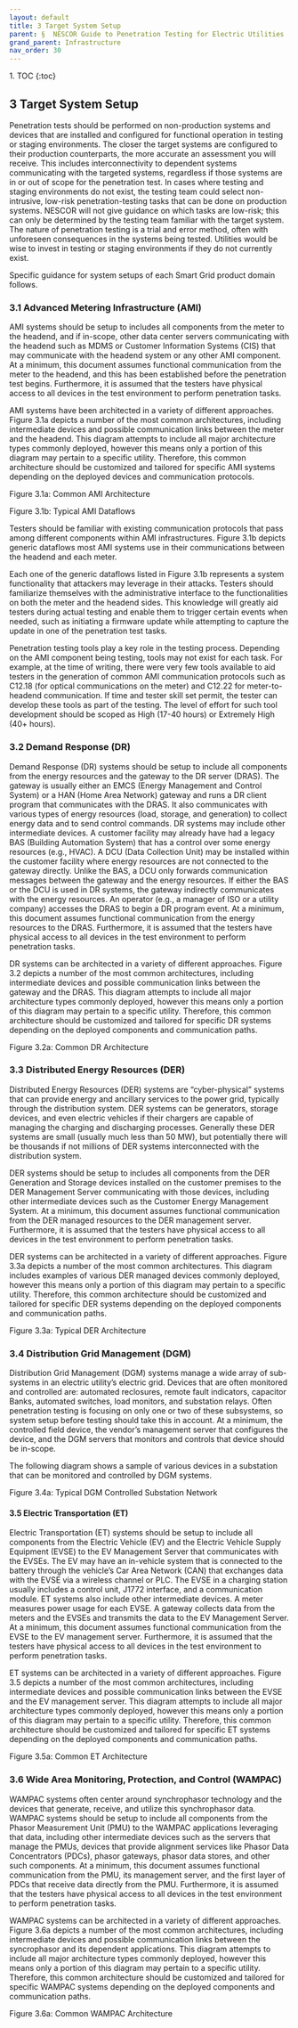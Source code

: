 ```yaml
---
layout: default
title: 3 Target System Setup  
parent: §  NESCOR Guide to Penetration Testing for Electric Utilities 
grand_parent: Infrastructure 
nav_order: 30 
---
```

<style>
.dont-break-out {
  /* These are technically the same, but use both */
  overflow-wrap: break-word;
  word-wrap: break-word;

  -ms-word-break: break-all;
  /* This is the dangerous one in WebKit, as it breaks things wherever */
  word-break: break-all;
  /* Instead use this non-standard one: */
  word-break: break-word;
}
</style>

<div class="dont-break-out" markdown="1">
1. TOC
{:toc}

## 3 Target System Setup
Penetration tests should be performed on non-production systems and devices that are installed and configured for functional operation in testing or staging environments. The closer the target systems are configured to their production counterparts, the more accurate an assessment you will receive. This includes interconnectivity to dependent systems communicating with the targeted systems, regardless if those systems are in or out of scope for the penetration test. In cases where testing and staging environments do not exist, the testing team could select non-intrusive, low-risk penetration-testing tasks that can be done on production systems. NESCOR will not give guidance on which tasks are low-risk; this can only be determined by the testing team familiar with the target system. The nature of penetration testing is a trial and error method, often with unforeseen consequences in the systems being tested. Utilities would be wise to invest in testing or staging environments if they do not currently exist. 

Specific guidance for system setups of each Smart Grid product domain follows.

### 3.1 Advanced Metering Infrastructure (AMI)
AMI systems should be setup to includes all components from the meter to the headend, and if in-scope, other data center servers communicating with the headend such as MDMS or Customer Information Systems (CIS) that may communicate with the headend system or any other AMI component. At a minimum, this document assumes functional communication from the meter to the headend, and this has been established before the penetration test begins. Furthermore, it is assumed that the testers have physical access to all devices in the test environment to perform penetration tasks. 

AMI systems have been architected in a variety of different approaches. Figure 3.1a depicts a number of the most common architectures, including intermediate devices and possible communication links between the meter and the headend. This diagram attempts to include all major architecture types commonly deployed, however this means only a portion of this diagram may pertain to a specific utility. Therefore, this common architecture should be customized and tailored for specific AMI systems depending on the deployed devices and communication protocols.

Figure 3.1a: Common AMI Architecture

Figure 3.1b: Typical AMI Dataflows

Testers should be familiar with existing communication protocols that pass among different components within AMI infrastructures. Figure 3.1b depicts generic dataflows most AMI systems use in their communications between the headend and each meter.

Each one of the generic dataflows listed in Figure 3.1b represents a system functionality that attackers may leverage in their attacks. Testers should familiarize themselves with the administrative interface to the functionalities on both the meter and the headend sides. This knowledge will greatly aid testers during actual testing and enable them to trigger certain events when needed, such as initiating a firmware update while attempting to capture the update in one of the penetration test tasks. 

Penetration testing tools play a key role in the testing process. Depending on the AMI component being testing, tools may not exist for each task. For example, at the time of writing, there were very few tools available to aid testers in the generation of common AMI communication protocols such as C12.18 (for optical communications on the meter) and C12.22 for meter-to-headend communication. If time and tester skill set permit, the tester can develop these tools as part of the testing. The level of effort for such tool development should be scoped as High (17-40 hours) or Extremely High (40+ hours).

### 3.2 Demand Response (DR)
Demand Response (DR) systems should be setup to include all components from the energy resources and the gateway to the DR server (DRAS). The gateway is usually either an EMCS (Energy Management and Control System) or a HAN (Home Area Network) gateway and runs a DR client program that communicates with the DRAS. It also communicates with various types of energy resources (load, storage, and generation) to collect energy data and to send control commands. DR systems may include other intermediate devices. A customer facility may already have had a legacy BAS (Building Automation System) that has a control over some energy resources (e.g., HVAC). A DCU (Data Collection Unit) may be installed within the customer facility where energy resources are not connected to the gateway directly. Unlike the BAS, a DCU only forwards communication messages between the gateway and the energy resources. If either the BAS or the DCU is used in DR systems, the gateway indirectly communicates with the energy resources. An operator (e.g., a manager of ISO or a utility company) accesses the DRAS to begin a DR program event. At a minimum, this document assumes functional communication from the energy resources to the DRAS. Furthermore, it is assumed that the testers have physical access to all devices in the test environment to perform penetration tasks. 

DR systems can be architected in a variety of different approaches. Figure 3.2 depicts a number of the most common architectures, including intermediate devices and possible communication links between the gateway and the DRAS. This diagram attempts to include all major architecture types commonly deployed, however this means only a portion of this diagram may pertain to a specific utility. Therefore, this common architecture should be customized and tailored for specific DR systems depending on the deployed components and communication paths.

Figure 3.2a: Common DR Architecture

### 3.3 Distributed Energy Resources (DER)
Distributed Energy Resources (DER) systems are “cyber-physical” systems that can provide energy and ancillary services to the power grid, typically through the distribution system. DER systems can be generators, storage devices, and even electric vehicles if their chargers are capable of managing the charging and discharging processes. Generally these DER systems are small (usually much less than 50 MW), but potentially there will be thousands if not millions of DER systems interconnected with the distribution system. 

DER systems should be setup to includes all components from the DER Generation and Storage devices installed on the customer premises to the DER Management Server communicating with those devices, including other intermediate devices such as the Customer Energy Management System. At a minimum, this document assumes functional communication from the DER managed resources to the DER management server. Furthermore, it is assumed that the testers have physical access to all devices in the test environment to perform penetration tasks. 

DER systems can be architected in a variety of different approaches. Figure 3.3a depicts a number of the most common architectures. This diagram includes examples of various DER managed devices commonly deployed, however this means only a portion of this diagram may pertain to a specific utility. Therefore, this common architecture should be customized and tailored for specific DER systems depending on the deployed components and communication paths.

Figure 3.3a: Typical DER Architecture

### 3.4 Distribution Grid Management (DGM)
Distribution Grid Management (DGM) systems manage a wide array of sub-systems in an electric utility’s electric grid. Devices that are often monitored and controlled are: automated reclosures, remote fault indicators, capacitor Banks, automated switches, load monitors, and substation relays. Often penetration testing is focusing on only one or two of these subsystems, so system setup before testing should take this in account. At a minimum, the controlled field device, the vendor’s management server that configures the device, and the DGM servers that monitors and controls that device should be in-scope. 

The following diagram shows a sample of various devices in a substation that can be monitored and controlled by DGM systems.

Figure 3.4a: Typical DGM Controlled Substation Network

#### 3.5 Electric Transportation (ET)
Electric Transportation (ET) systems should be setup to include all components from the Electric Vehicle (EV) and the Electric Vehicle Supply Equipment (EVSE) to the EV Management Server that communicates with the EVSEs. The EV may have an in-vehicle system that is connected to the battery through the vehicle’s Car Area Network (CAN) that exchanges data with the EVSE via a wireless channel or PLC. The EVSE in a charging station usually includes a control unit, J1772 interface, and a communication module. ET systems also include other intermediate devices. A meter measures power usage for each EVSE. A gateway collects data from the meters and the EVSEs and transmits the data to the EV Management Server. At a minimum, this document assumes functional communication from the EVSE to the EV management server. Furthermore, it is assumed that the testers have physical access to all devices in the test environment to perform penetration tasks. 

ET systems can be architected in a variety of different approaches. Figure 3.5 depicts a number of the most common architectures, including intermediate devices and possible communication links between the EVSE and the EV management server. This diagram attempts to include all major architecture types commonly deployed, however this means only a portion of this diagram may pertain to a specific utility. Therefore, this common architecture should be customized and tailored for specific ET systems depending on the deployed components and communication paths.

Figure 3.5a: Common ET Architecture

### 3.6 Wide Area Monitoring, Protection, and Control (WAMPAC)
WAMPAC systems often center around synchrophasor technology and the devices that generate, receive, and utilize this synchrophasor data. WAMPAC systems should be setup to include all components from the Phasor Measurement Unit (PMU) to the WAMPAC applications leveraging that data, including other intermediate devices such as the servers that manage the PMUs, devices that provide alignment services like Phasor Data Concentrators (PDCs), phasor gateways, phasor data stores, and other such components. At a minimum, this document assumes functional communication from the PMU, its management server, and the first layer of PDCs that receive data directly from the PMU. Furthermore, it is assumed that the testers have physical access to all devices in the test environment to perform penetration tasks. 

WAMPAC systems can be architected in a variety of different approaches. Figure 3.6a depicts a number of the most common architectures, including intermediate devices and possible communication links between the syncrophasor and its dependent applications. This diagram attempts to include all major architecture types commonly deployed, however this means only a portion of this diagram may pertain to a specific utility. Therefore, this common architecture should be customized and tailored for specific WAMPAC systems depending on the deployed components and communication paths.

Figure 3.6a: Common WAMPAC Architecture

</div>
